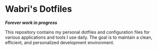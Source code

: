 # Wabri's Dotfiles

***Forever work in progress***

This repository contains my personal dotfiles and configuration files for various applications and tools I use daily. The goal is to maintain a clean, efficient, and personalized development environment.
